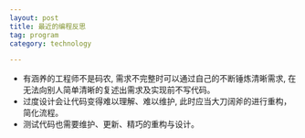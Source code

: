 ```yaml
---
layout: post
title: 最近的编程反思
tag: program
category: technology

---
```



* 有涵养的工程师不是码农, 需求不完整时可以通过自己的不断锤炼清晰需求, 在无法向别人简单清晰的复述出需求及实现前不写代码。
* 过度设计会让代码变得难以理解、难以维护, 此时应当大刀阔斧的进行重构，简化流程。
* 测试代码也需要维护、更新、精巧的重构与设计。

